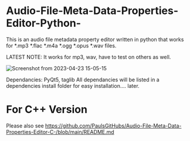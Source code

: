 # Audio-File-Meta-Data-Properties-Editor-Python-
This is an audio file metadata property editor written in python that works for *.mp3 *.flac *.m4a *.ogg *.opus *.wav files.

LATEST NOTE: It works for mp3, wav, have to test on others as well.

![Screenshot from 2023-04-23 15-05-15](https://user-images.githubusercontent.com/102178068/233868890-61f62201-a42c-4064-8b24-4d8ce5b954a3.jpg)

Dependancies: PyQt5, taglib
All dependancies will be listed in a dependencies install folder for easy installation.... later.

# For C++ Version
Please also see https://github.com/PaulsGitHubs/Audio-File-Meta-Data-Properties-Editor-C-/blob/main/README.md

